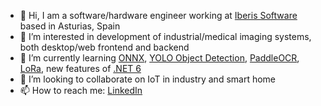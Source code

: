 - 👋 Hi, I am a software/hardware engineer working at [Iberis Software](https://iberisoft.com/) based in Asturias, Spain
- 👀 I’m interested in development of industrial/medical imaging systems, both desktop/web frontend and backend
- 🌱 I’m currently learning [ONNX](https://onnx.ai/), [YOLO Object Detection](https://pjreddie.com/darknet/yolo/), [PaddleOCR](https://github.com/PaddlePaddle/PaddleOCR), [LoRa](https://en.wikipedia.org/wiki/LoRa), new features of [.NET 6](https://dotnet.microsoft.com/)
- 💞️ I’m looking to collaborate on IoT in industry and smart home
- 📫 How to reach me: [LinkedIn](https://www.linkedin.com/in/pavelzaytsev/)

